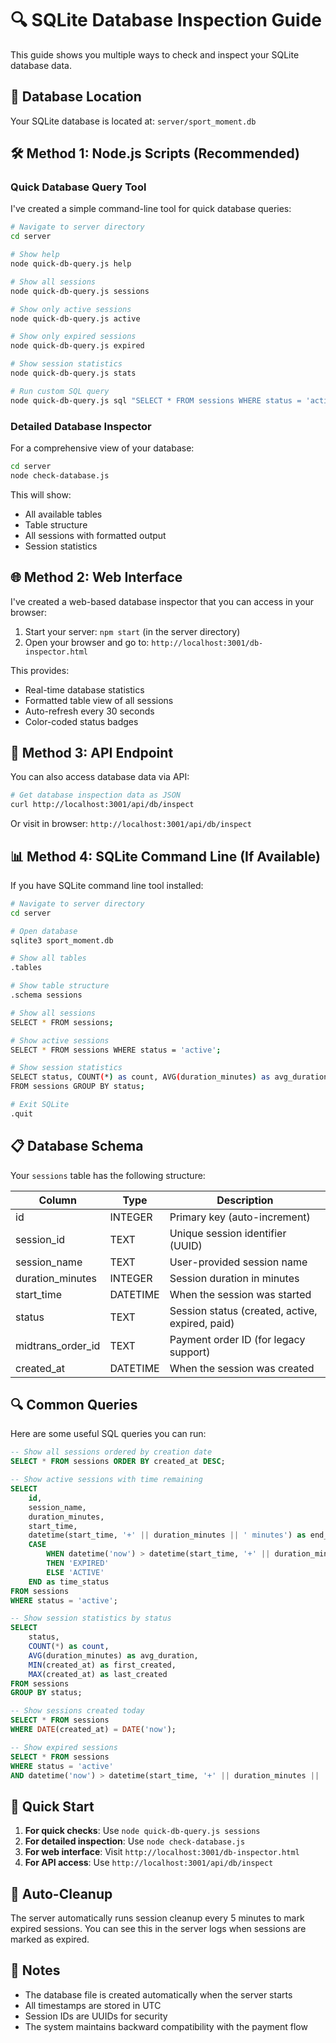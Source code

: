 # 🔍 SQLite Database Inspection Guide

This guide shows you multiple ways to check and inspect your SQLite database data.

## 📁 Database Location
Your SQLite database is located at: `server/sport_moment.db`

## 🛠️ Method 1: Node.js Scripts (Recommended)

### Quick Database Query Tool
I've created a simple command-line tool for quick database queries:

```bash
# Navigate to server directory
cd server

# Show help
node quick-db-query.js help

# Show all sessions
node quick-db-query.js sessions

# Show only active sessions
node quick-db-query.js active

# Show only expired sessions
node quick-db-query.js expired

# Show session statistics
node quick-db-query.js stats

# Run custom SQL query
node quick-db-query.js sql "SELECT * FROM sessions WHERE status = 'active'"
```

### Detailed Database Inspector
For a comprehensive view of your database:

```bash
cd server
node check-database.js
```

This will show:
- All available tables
- Table structure
- All sessions with formatted output
- Session statistics

## 🌐 Method 2: Web Interface

I've created a web-based database inspector that you can access in your browser:

1. Start your server: `npm start` (in the server directory)
2. Open your browser and go to: `http://localhost:3001/db-inspector.html`

This provides:
- Real-time database statistics
- Formatted table view of all sessions
- Auto-refresh every 30 seconds
- Color-coded status badges

## 🔧 Method 3: API Endpoint

You can also access database data via API:

```bash
# Get database inspection data as JSON
curl http://localhost:3001/api/db/inspect
```

Or visit in browser: `http://localhost:3001/api/db/inspect`

## 📊 Method 4: SQLite Command Line (If Available)

If you have SQLite command line tool installed:

```bash
# Navigate to server directory
cd server

# Open database
sqlite3 sport_moment.db

# Show all tables
.tables

# Show table structure
.schema sessions

# Show all sessions
SELECT * FROM sessions;

# Show active sessions
SELECT * FROM sessions WHERE status = 'active';

# Show session statistics
SELECT status, COUNT(*) as count, AVG(duration_minutes) as avg_duration 
FROM sessions GROUP BY status;

# Exit SQLite
.quit
```

## 📋 Database Schema

Your `sessions` table has the following structure:

| Column | Type | Description |
|--------|------|-------------|
| id | INTEGER | Primary key (auto-increment) |
| session_id | TEXT | Unique session identifier (UUID) |
| session_name | TEXT | User-provided session name |
| duration_minutes | INTEGER | Session duration in minutes |
| start_time | DATETIME | When the session was started |
| status | TEXT | Session status (created, active, expired, paid) |
| midtrans_order_id | TEXT | Payment order ID (for legacy support) |
| created_at | DATETIME | When the session was created |

## 🔍 Common Queries

Here are some useful SQL queries you can run:

```sql
-- Show all sessions ordered by creation date
SELECT * FROM sessions ORDER BY created_at DESC;

-- Show active sessions with time remaining
SELECT 
    id, 
    session_name, 
    duration_minutes,
    start_time,
    datetime(start_time, '+' || duration_minutes || ' minutes') as end_time,
    CASE 
        WHEN datetime('now') > datetime(start_time, '+' || duration_minutes || ' minutes') 
        THEN 'EXPIRED' 
        ELSE 'ACTIVE' 
    END as time_status
FROM sessions 
WHERE status = 'active';

-- Show session statistics by status
SELECT 
    status,
    COUNT(*) as count,
    AVG(duration_minutes) as avg_duration,
    MIN(created_at) as first_created,
    MAX(created_at) as last_created
FROM sessions 
GROUP BY status;

-- Show sessions created today
SELECT * FROM sessions 
WHERE DATE(created_at) = DATE('now');

-- Show expired sessions
SELECT * FROM sessions 
WHERE status = 'active' 
AND datetime('now') > datetime(start_time, '+' || duration_minutes || ' minutes');
```

## 🚀 Quick Start

1. **For quick checks**: Use `node quick-db-query.js sessions`
2. **For detailed inspection**: Use `node check-database.js`
3. **For web interface**: Visit `http://localhost:3001/db-inspector.html`
4. **For API access**: Use `http://localhost:3001/api/db/inspect`

## 🔄 Auto-Cleanup

The server automatically runs session cleanup every 5 minutes to mark expired sessions. You can see this in the server logs when sessions are marked as expired.

## 📝 Notes

- The database file is created automatically when the server starts
- All timestamps are stored in UTC
- Session IDs are UUIDs for security
- The system maintains backward compatibility with the payment flow
